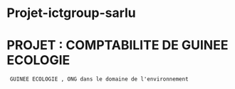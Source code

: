 # Projet-ictgroup-sarlu

   # PROJET : COMPTABILITE DE GUINEE ECOLOGIE

     GUINEE ECOLOGIE , ONG dans le domaine de l'environnement
